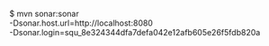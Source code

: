$ mvn sonar:sonar \
    -Dsonar.host.url=http://localhost:8080 \
    -Dsonar.login=squ_8e324344dfa7defa042e12afb605e26f5fdb820a